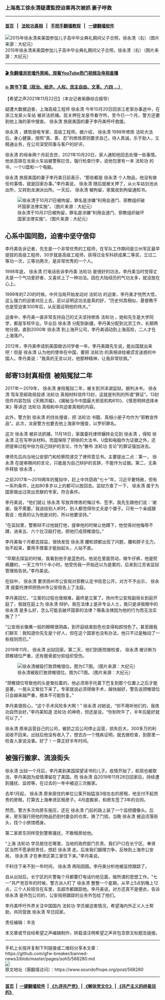 ### 上海高工徐永清疑遭監控迫害再次被抓 妻子呼救 
------------------------

#### [首页](https://github.com/gfw-breaker/banned-news3/blob/master/README.md) &nbsp;&nbsp;|&nbsp;&nbsp; [法轮功真相](https://github.com/begood0513/basic/blob/master/README.md)  &nbsp;&nbsp;|&nbsp;&nbsp; [手把手翻墙教程](https://github.com/gfw-breaker/guides/wiki)  &nbsp;&nbsp;|&nbsp;&nbsp; [一键翻墙软件](https://github.com/gfw-breaker/nogfw/blob/master/README.md)  



<div><img alt="2015年徐永清来美国参加儿子高中毕业典礼期间父子合照，徐永清（右）（图片来源：大纪元）" src="https://img.soundofhope.org/2021-11/1637609207344.jpg"/>
<br/><figcaption class="caption">
 2015年徐永清来美国参加儿子高中毕业典礼期间父子合照，徐永清（右）（图片来源：大纪元）
</figcaption></div><hr/>

#### [ 🎬  免翻墙浏览墙外禁闻、观看YouTube热门视频及电视直播](https://github.com/gfw-breaker/HelloWorld)

#### [ 💥  禁书下载（政治、经济、人权、民主自由、文革、六四 ...）](https://github.com/gfw-breaker/books/blob/master/README.md)

<div><div class="Content__Wrapper sc-1bvya0-0 grZQxZ">
 <p class="meta-top">
  <span class="meta">
   【希望之声2021年11月22日】（本台记者紫静综合报导）
  </span>
 </p>
 <p style="text-align:justify">
  疑遭大数据迫害，上海高级工程师
  <ok href="/term/651575">
   徐永清
  </ok>
  今年10月20日回浙江老家办事途中，在
  <ok href="/term/651578">
   浙江龙泉火车站
  </ok>
  被非法抓捕。现关押在龙泉市看守所，至今已一个月，警方还要到他上海的家中搜查。
  <ok href="/term/651575">
   徐永清
  </ok>
  旅居美国的妻子李丹美呼吁救援。
 </p>
 <p>
  <ok href="/term/651575">
   徐永清
  </ok>
  ，建筑弱电专家、高级工程师。据介绍，
  <ok href="/term/651575">
   徐永清
  </ok>
  1998年修炼
  <ok href="/term/8055">
   法轮大法
  </ok>
  后，身心健康，按照“真、善、忍”的修炼原则要求自己，待人真诚，乐于助人，又精通业务，在公司深受同事与客户的好评。
 </p>
 <p>
  <ok href="/term/651575">
   徐永清
  </ok>
  的母亲两个月前去世，2021年10月20日，家人通知他回去处理一些事情。他坐高铁在龙泉火车站被警察拦住，强行检查行李，说他包里有一本
  <ok href="/term/968">
   法轮功
  </ok>
  的书，一个U盘和一个电脑。
 </p>
 <p>
  <ok href="/term/651575">
   徐永清
  </ok>
  旅居美国的妻子李丹美日前表示，“那些都是
  <ok href="/term/651575">
   徐永清
  </ok>
  个人物品，他没有做任何事情，就是回家办事。”李丹美说，
  <ok href="/term/651575">
   徐永清
  </ok>
  随后就被关押了，从火车站剑池派出所，又转到龙渊派出所。一天后，
  <ok href="/term/651575">
   徐永清
  </ok>
  被拘留，家属收到拘留通知书。
 </p>
 <figure class="OImage__StyledFigure-sc-1lfley0-0 hHSfVg">
  <img alt="徐永清于10月21日被拘留，罪名是涉嫌“利用会道门、邪教组织破坏国家法律实施”。（图片来源：大纪元）" src="https://img.soundofhope.org/2021-11/1637608823639.jpg"/>
  <br/><figcaption>
   徐永清于10月21日被拘留，罪名是涉嫌“利用会道门、邪教组织破坏国家法律实施”。（图片来源：大纪元）
  </figcaption>
 </figure>
 <h2>
  <strong>
   心系中国同胞，迫害中坚守信仰
  </strong>
 </h2>
 <p>
  李丹美告诉记者，先生是一个非常优秀的工程师，在军队工作期间是兰州军区最早提拔的高级工程师，30岁就是高级工程师，获得过全军科研成果二等奖，立过二等功一次，三等功两次，是非常优秀的一个人。
 </p>
 <div class="AD_Embed__Wrap-sc-1xslmin-0 igMuqX module desktop">
  <div>
  </div>
 </div>
 <p>
  1998年底，
  <ok href="/term/651575">
   徐永清
  </ok>
  打电话告诉李丹美
  <ok href="/term/968">
   法轮功
  </ok>
  是很好的功法，李丹美当时觉得丈夫是一个气功爱好者，又喜欢上了一种功法。因在大陆经历的气功太多，就没放在心上。
 </p>
 <p>
  1999年的7.20的时候，中共当局开始发动对
  <ok href="/term/968">
   法轮功
  </ok>
  的迫害，李丹美才恍然大悟，这么强力的迫害对应上去，足以证明这功法是真的好，“历史何其相似，基督教不也是受迫害300年后，从反面证明他的伟大。”
 </p>
 <p>
  迫害中，李丹美一直非常支持自己的丈夫坚持修炼
  <ok href="/term/968">
   法轮功
  </ok>
  。她和先生是大学同学，都是军校毕业。毕业后
  <ok href="/term/651575">
   徐永清
  </ok>
  分配到新疆，李丹美分配到北京工作，长期两地分居。直到2000年
  <ok href="/term/651575">
   徐永清
  </ok>
  到上海开公司，李丹美调动到上海高校，二人才在上海落户。
 </p>
 <p>
  2012年，李丹美申请到美国做访问学者一年。李丹美跟先生说，能出国就出来吧！但是
  <ok href="/term/651575">
   徐永清
  </ok>
  认为他的使命在中国，要把
  <ok href="/term/968">
   法轮功
  </ok>
  的真相讲给被谎言迷惑的中国人。李丹美说：“我真的无言以对，他那种精神，让我非常钦佩。”
 </p>
 <h2>
  <strong>
   邮寄13封真相信  被陷冤狱二年
  </strong>
 </h2>
 <p>
  2017年～2019年，
  <ok href="/term/651575">
   徐永清
  </ok>
  身陷冤狱二年，被关到洪泽湖监狱。据判决书，
  <ok href="/term/651575">
   徐永清
  </ok>
  驾车至邮政局投递
  <ok href="/term/968">
   法轮功
  </ok>
  真相材料信件13封，这就是判刑的所谓“罪证”。13封信件内容包括《天赐洪福》、《揭秘当今中国最大邪恶机构610》、《慎思明辨选择未来》等讲述
  <ok href="/term/968">
   法轮功
  </ok>
  真相和中共迫害真相的内容。
 </p>
 <p>
  此外，警方到
  <ok href="/term/651575">
   徐永清
  </ok>
  的住处搜查，把
  <ok href="/term/968">
   法轮功
  </ok>
  书籍、真相小册子均作为“邪教宣传品”。此次，龙泉警方也要去他上海家中搜查，以罗织罪名。
 </p>
 <p>
  这次
  <ok href="/term/651575">
   徐永清
  </ok>
  被非法抓捕，11月18日，家属委托律师辗转会见到
  <ok href="/term/651575">
   徐永清
  </ok>
  ，得知
  <ok href="/term/651575">
   徐永清
  </ok>
  正在写申诉材料。而国保除了把徐的大法书、U盘和电脑作为证据之外，还把提审过程中徐为自己辩护的言论，作为“散布
  <ok href="/term/968">
   法轮功
  </ok>
  言论”的罪证强加进去。
 </p>
 <p>
  律师先后向当地公安部门和检察院递交了律师意见书。主要提出二点：第一，
  <ok href="/term/651575">
   徐永清
  </ok>
  在提审期间的言论，只能是为自己辩护的言辞，不能作为证据。第二，无条件释放
  <ok href="/term/651575">
   徐永清
  </ok>
  。
 </p>
 <p>
  之前2017年～2019两年的冤狱中，赶上中共窃政“七十”年，习近平要特赦，但有一系列条件，比如80多岁以上的都可以放回去。监狱方查了一下，
  <ok href="/term/651575">
   徐永清
  </ok>
  属于为国家做出过突出贡献的专家，符合条件。
 </p>
 <p>
  李丹美说，“他们就让
  <ok href="/term/651575">
   徐永清
  </ok>
  写放弃修炼的悔过书、签字。我先生跟他们说：‘谢谢，我不需要。’ 我说给别人听时，别人都觉得你丈夫是个傻子。只有一个亲戚跟我说：他真的认为他是对的，所以他要坚持。”
 </p>
 <p>
  “在监狱里，警察辩不过他就打他，提审他的时候让他蹲下，他觉得对他侮辱不蹲，进来五、六个壮汉殴打他，把他打成颈椎错位。”
 </p>
 <div class="AD_Embed__Wrap-sc-1xslmin-0 igMuqX module desktop">
  <div>
  </div>
 </div>
 <p>
  李丹美每个月都去探监，很快发现
  <ok href="/term/651575">
   徐永清
  </ok>
  腰和颈都出现了问题，腰和脖子无力，抬不起来，要用手撑着才能抬起头，人站不直。
 </p>
 <p>
  “早期去探监的时候，我看到他手是蓝色的。他说在里面劳动，做牛仔裤，他是熨裤腰的，一天工作11个半小时。他受伤我一开始还以为是累的，后来到江苏省监狱管理局告状。”李丹美说。
 </p>
 <p>
  在狱中，
  <ok href="/term/651575">
   徐永清
  </ok>
  要求扬州市公安局对邪教认定书信息公开。对方不予出示，
  <ok href="/term/651575">
   徐永清
  </ok>
  就委托律师把扬州市公安局告上了法庭。
 </p>
 <p>
  李丹美回忆，“立案的过程也很艰难，最终是立案了。扬州市公安局副局长到庭开庭了，我就在庭上为
  <ok href="/term/651575">
   徐永清
  </ok>
  辩护。我在法律上是非专业人士，我只是讲我眼中的
  <ok href="/term/651575">
   徐永清
  </ok>
  是多么好，怎么可能去破坏国家的法律？哪条法律因为他的行为而无法实施了？”
 </p>
 <p>
  “公安局长像鹰一般的眼睛很阴森，到开庭结束脸色也变得和颜悦色了。甚至跟我们聊天：我知道你先生是个好人，但在这个国家也没有办法，他只不过是触动了一些规则而已。”
 </p>
 <p>
  2019年11月，
  <ok href="/term/651575">
   徐永清
  </ok>
  出狱回家。第二天，他们到医院做检查，
  <ok href="/term/651575">
   徐永清
  </ok>
  被诊断为颈椎错位严重，还有髋骨部分软组织受伤。
 </p>
 <figure class="OImage__StyledFigure-sc-1lfley0-0 hHSfVg">
  <img alt="徐永清被殴打致颈椎错位。图为CT图。（图片来源：大纪元）" src="https://img.soundofhope.org/2021-11/1637609104323.jpg"/>
  <br/><figcaption>
   徐永清被殴打致颈椎错位。图为CT图。（图片来源：大纪元）
  </figcaption>
 </figure>
 <p>
  “颈椎错位导致他的头是耷拉着的，他必须用手托着下巴复到那个位置上之后才能竖著，一晃头又耷拉下来了。专家就说必须得做手术，越快越好，警告说颈椎错位只会越来越严重，根本不可能恢复。”
 </p>
 <p>
  李丹美很担心，“这个手术风险多大啊！”
  <ok href="/term/651575">
   徐永清
  </ok>
  对她说，“你不用听他们的，我炼功自然会好。”李丹美知道
  <ok href="/term/968">
   法轮功
  </ok>
  的神奇，但还是说，“你别吹牛了，半年后能好就可以了。”
 </p>
 <p>
  <ok href="/term/651575">
   徐永清
  </ok>
  原来运营自己的公司，被抓之后公司停止运营，损失巨大，300多万的利润收不回来。出狱后他没有收入了，想去办一个残疾证明，就去做检查，到那里一检查人家说没事。好了！一算正好半年时间。
 </p>
 <h2>
  <strong>
   被强行搬家、流浪街头
  </strong>
 </h2>
 <p>
  <ok href="/term/651575">
   徐永清
  </ok>
  出狱一个月后，李丹美到美国探望读书的儿子。疫情开始了，航班也被取消，李丹美因为疫情滞留在了美国。而
  <ok href="/term/651575">
   徐永清
  </ok>
  自2019年11月28日回家后，持续遭到骚扰、监控等，在过去的一年中被迫三次搬家。
 </p>
 <p>
  去年1月起，
  <ok href="/term/651575">
   徐永清
  </ok>
  原来居住的单位公寓开始猛涨3倍左右的房租，他支付不起昂贵的房租，打算去上海奉贤区租房子。4月底搬家，和房东签了3年的合同。
 </p>
 <p>
  然而，警方多次向房东施压，还在
  <ok href="/term/651575">
   徐永清
  </ok>
  门前的路上装了一个监控摄像头。后来，房东强行把他的物品扔到村委会的仓库，换了门锁。当晚
  <ok href="/term/651575">
   徐永清
  </ok>
  被迫流落街头，找个小旅馆栖身。
 </p>
 <p>
  第二家房东同样受到警察骚扰，不敢租房给他。
 </p>
 <p>
  “上海
  <ok href="/term/968">
   法轮功
  </ok>
  学员居住在哪里，当地的政府部门负责。我们户口在长宁区，奉贤区当然不愿承担责任，想赶
  <ok href="/term/651575">
   徐永清
  </ok>
  走。后来我们据理力争，反映到上海市公安局，
  <ok href="/term/651575">
   徐永清
  </ok>
  才在奉贤区第三家住下来。”李丹美说。
 </p>
 <div class="AD_Embed__Wrap-sc-1xslmin-0 igMuqX module desktop">
  <div>
  </div>
 </div>
 <p>
  不料住下来不到一年时间，
  <ok href="/term/651575">
   徐永清
  </ok>
  再陷囹圄。李丹美分析他被监控跟踪了。
 </p>
 <p>
  自从出狱后，长宁区的片警每个月都要打电话约他见面，做所谓的思想工作。“七一”共产党百年的时候，警方派人盯了
  <ok href="/term/651575">
   徐永清
  </ok>
  整整一个星期，从早上5点到晚上12点，三个人轮班住在车里，去超市都跟踪他。李丹美说，对方还真不是便衣，告诉
  <ok href="/term/651575">
   徐永清
  </ok>
  是外包公司的，公安局把跟踪的业务外包给了他们。
 </p>
 <p>
  李丹美呼吁外界关注中国国内
  <ok href="/term/968">
   法轮功
  </ok>
  学员被迫害情况，希望海内外正义人士帮助，共同营救
  <ok href="/term/651575">
   徐永清
  </ok>
  早日回家。
 </p>
 <p class="meta-btm">
  责任编辑：辛吉
 </p>
 <p class="meta-btm">
  本文章或节目经希望之声编辑制作，转载请注明希望之声并包含原文标题及链接。
 </p>
</div>
</div>
<hr/>
手机上长按并复制下列链接或二维码分享本文章：<br/>
https://github.com/gfw-breaker/banned-news3/blob/master/pages/soh5/568280.md <br/>
<a href='https://github.com/gfw-breaker/banned-news3/blob/master/pages/soh5/568280.md'><img src='https://github.com/gfw-breaker/banned-news3/blob/master/pages/soh5/568280.md.png'/></a> <br/>
原文地址（需翻墙访问）：https://www.soundofhope.org/post/568280


------------------------
#### [首页](https://github.com/gfw-breaker/banned-news3/blob/master/README.md) &nbsp;|&nbsp; [一键翻墙软件](https://github.com/gfw-breaker/nogfw/blob/master/README.md) &nbsp;| [《九评共产党》](https://github.com/gfw-breaker/9ping.md/blob/master/README.md#九评之一评共产党是什么) | [《解体党文化》](https://github.com/gfw-breaker/jtdwh.md/blob/master/README.md) | [《共产主义的终极目的》](https://github.com/gfw-breaker/gczydzjmd.md/blob/master/README.md)


<img src='http://gfw-breaker.win/banned-news3/pages/soh5/568280.md' width='0px' height='0px'/>